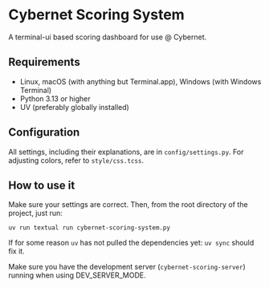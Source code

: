 # Cybernet Scoring System
A terminal-ui based scoring dashboard for use @ Cybernet.

## Requirements
- Linux, macOS (with anything but Terminal.app), Windows (with Windows Terminal)
- Python 3.13 or higher
- UV (preferably globally installed)

## Configuration
All settings, including their explanations, are in `config/settings.py`. For
adjusting colors, refer to `style/css.tcss`.

## How to use it
Make sure your settings are correct. Then, from the root directory of the project, just run:

``uv run textual run cybernet-scoring-system.py``

If for some reason `uv` has not pulled the dependencies yet: `uv sync` should fix it.

Make sure you have the development server (`cybernet-scoring-server`) running when using DEV_SERVER_MODE.